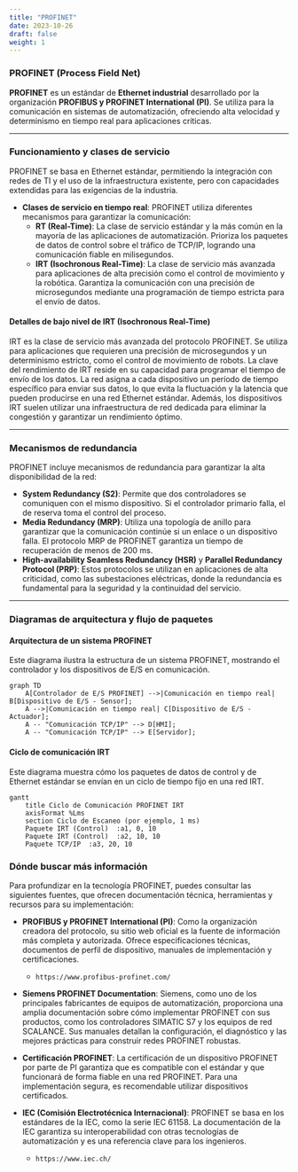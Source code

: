 ```yaml
---
title: "PROFINET"
date: 2023-10-26
draft: false
weight: 1
---
```


### **PROFINET (Process Field Net)**

**PROFINET** es un estándar de **Ethernet industrial** desarrollado por la organización **PROFIBUS y PROFINET International (PI)**. Se utiliza para la comunicación en sistemas de automatización, ofreciendo alta velocidad y determinismo en tiempo real para aplicaciones críticas.

---

### **Funcionamiento y clases de servicio**

PROFINET se basa en Ethernet estándar, permitiendo la integración con redes de TI y el uso de la infraestructura existente, pero con capacidades extendidas para las exigencias de la industria.

* **Clases de servicio en tiempo real**: PROFINET utiliza diferentes mecanismos para garantizar la comunicación:
    * **RT (Real-Time)**: La clase de servicio estándar y la más común en la mayoría de las aplicaciones de automatización. Prioriza los paquetes de datos de control sobre el tráfico de TCP/IP, logrando una comunicación fiable en milisegundos.
    * **IRT (Isochronous Real-Time)**: La clase de servicio más avanzada para aplicaciones de alta precisión como el control de movimiento y la robótica. Garantiza la comunicación con una precisión de microsegundos mediante una programación de tiempo estricta para el envío de datos.

#### **Detalles de bajo nivel de IRT (Isochronous Real-Time)**

IRT es la clase de servicio más avanzada del protocolo PROFINET. Se utiliza para aplicaciones que requieren una precisión de microsegundos y un determinismo estricto, como el control de movimiento de robots. La clave del rendimiento de IRT reside en su capacidad para programar el tiempo de envío de los datos. La red asigna a cada dispositivo un período de tiempo específico para enviar sus datos, lo que evita la fluctuación y la latencia que pueden producirse en una red Ethernet estándar. Además, los dispositivos IRT suelen utilizar una infraestructura de red dedicada para eliminar la congestión y garantizar un rendimiento óptimo.

---

### **Mecanismos de redundancia**

PROFINET incluye mecanismos de redundancia para garantizar la alta disponibilidad de la red:
* **System Redundancy (S2)**: Permite que dos controladores se comuniquen con el mismo dispositivo. Si el controlador primario falla, el de reserva toma el control del proceso.
* **Media Redundancy (MRP)**: Utiliza una topología de anillo para garantizar que la comunicación continúe si un enlace o un dispositivo falla. El protocolo MRP de PROFINET garantiza un tiempo de recuperación de menos de 200 ms.
* **High-availability Seamless Redundancy (HSR)** y **Parallel Redundancy Protocol (PRP)**: Estos protocolos se utilizan en aplicaciones de alta criticidad, como las subestaciones eléctricas, donde la redundancia es fundamental para la seguridad y la continuidad del servicio.

---

### **Diagramas de arquitectura y flujo de paquetes**

#### **Arquitectura de un sistema PROFINET**

Este diagrama ilustra la estructura de un sistema PROFINET, mostrando el controlador y los dispositivos de E/S en comunicación.

```mermaid
graph TD
    A[Controlador de E/S PROFINET] -->|Comunicación en tiempo real| B[Dispositivo de E/S - Sensor];
    A -->|Comunicación en tiempo real| C[Dispositivo de E/S - Actuador];
    A -- "Comunicación TCP/IP" --> D[HMI];
    A -- "Comunicación TCP/IP" --> E[Servidor];
```

#### **Ciclo de comunicación IRT**

Este diagrama muestra cómo los paquetes de datos de control y de Ethernet estándar se envían en un ciclo de tiempo fijo en una red IRT.

```mermaid
gantt
    title Ciclo de Comunicación PROFINET IRT
    axisFormat %Lms
    section Ciclo de Escaneo (por ejemplo, 1 ms)
    Paquete IRT (Control)  :a1, 0, 10
    Paquete IRT (Control)  :a2, 10, 10
    Paquete TCP/IP  :a3, 20, 10
```

### **Dónde buscar más información**

Para profundizar en la tecnología PROFINET, puedes consultar las siguientes fuentes, que ofrecen documentación técnica, herramientas y recursos para su implementación:

* **PROFIBUS y PROFINET International (PI)**: Como la organización creadora del protocolo, su sitio web oficial es la fuente de información más completa y autorizada. Ofrece especificaciones técnicas, documentos de perfil de dispositivo, manuales de implementación y certificaciones.
  * `https://www.profibus-profinet.com/`

* **Siemens PROFINET Documentation**: Siemens, como uno de los principales fabricantes de equipos de automatización, proporciona una amplia documentación sobre cómo implementar PROFINET con sus productos, como los controladores SIMATIC S7 y los equipos de red SCALANCE. Sus manuales detallan la configuración, el diagnóstico y las mejores prácticas para construir redes PROFINET robustas.

* **Certificación PROFINET**: La certificación de un dispositivo PROFINET por parte de PI garantiza que es compatible con el estándar y que funcionará de forma fiable en una red PROFINET. Para una implementación segura, es recomendable utilizar dispositivos certificados.

* **IEC (Comisión Electrotécnica Internacional)**: PROFINET se basa en los estándares de la IEC, como la serie IEC 61158. La documentación de la IEC garantiza su interoperabilidad con otras tecnologías de automatización y es una referencia clave para los ingenieros.
  *  `https://www.iec.ch/`



